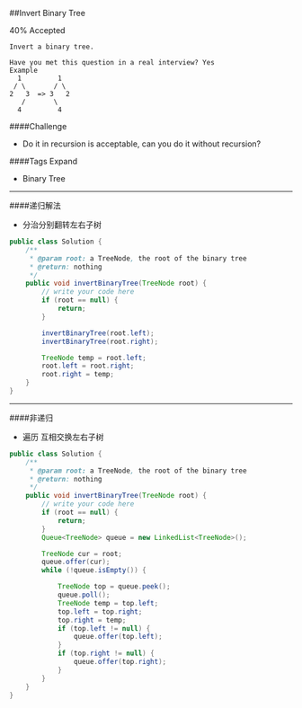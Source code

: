 ##Invert Binary Tree

40% Accepted

	Invert a binary tree.

	Have you met this question in a real interview? Yes
	Example
	  1         1
	 / \       / \
	2   3  => 3   2
	   /       \
	  4         4

####Challenge
- Do it in recursion is acceptable, can you do it without recursion?

####Tags Expand
- Binary Tree

----
####递归解法
- 分治分别翻转左右子树

```java
public class Solution {
    /**
     * @param root: a TreeNode, the root of the binary tree
     * @return: nothing
     */
    public void invertBinaryTree(TreeNode root) {
        // write your code here
        if (root == null) {
            return;
        }

        invertBinaryTree(root.left);
        invertBinaryTree(root.right);

        TreeNode temp = root.left;
        root.left = root.right;
        root.right = temp;
    }
}

```

----
####非递归
- 遍历 互相交换左右子树

```java
public class Solution {
    /**
     * @param root: a TreeNode, the root of the binary tree
     * @return: nothing
     */
    public void invertBinaryTree(TreeNode root) {
        // write your code here
        if (root == null) {
            return;
        }
        Queue<TreeNode> queue = new LinkedList<TreeNode>();

        TreeNode cur = root;
        queue.offer(cur);
        while (!queue.isEmpty()) {

            TreeNode top = queue.peek();
            queue.poll();
            TreeNode temp = top.left;
            top.left = top.right;
            top.right = temp;
            if (top.left != null) {
                queue.offer(top.left);
            }
            if (top.right != null) {
                queue.offer(top.right);
            }
        }
    }
}
```



